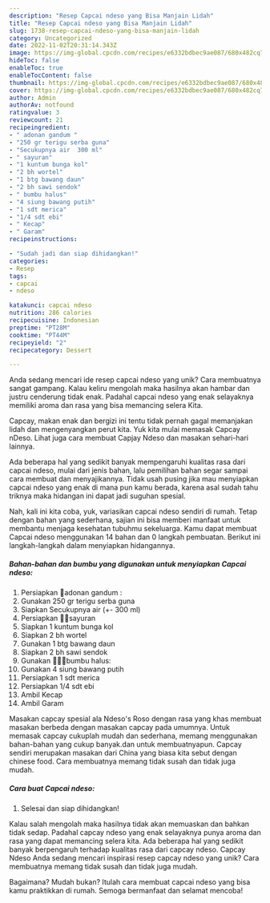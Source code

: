 ```yaml
---
description: "Resep Capcai ndeso yang Bisa Manjain Lidah"
title: "Resep Capcai ndeso yang Bisa Manjain Lidah"
slug: 1738-resep-capcai-ndeso-yang-bisa-manjain-lidah
category: Uncategorized
date: 2022-11-02T20:31:14.343Z
image: https://img-global.cpcdn.com/recipes/e6332bdbec9ae087/680x482cq70/capcai-ndeso-foto-resep-utama.jpg
hideToc: false
enableToc: true
enableTocContent: false
thumbnail: https://img-global.cpcdn.com/recipes/e6332bdbec9ae087/680x482cq70/capcai-ndeso-foto-resep-utama.jpg
cover: https://img-global.cpcdn.com/recipes/e6332bdbec9ae087/680x482cq70/capcai-ndeso-foto-resep-utama.jpg
author: Admin
authorAv: notfound
ratingvalue: 3
reviewcount: 21
recipeingredient:
- " adonan gandum "
- "250 gr terigu serba guna"
- "Secukupnya air  300 ml"
- " sayuran"
- "1 kuntum bunga kol"
- "2 bh wortel"
- "1 btg bawang daun"
- "2 bh sawi sendok"
- " bumbu halus"
- "4 siung bawang putih"
- "1 sdt merica"
- "1/4 sdt ebi"
- " Kecap"
- " Garam"
recipeinstructions:

- "Sudah jadi dan siap dihidangkan!"
categories:
- Resep
tags:
- capcai
- ndeso

katakunci: capcai ndeso 
nutrition: 286 calories
recipecuisine: Indonesian
preptime: "PT28M"
cooktime: "PT44M"
recipeyield: "2"
recipecategory: Dessert

---
```





Anda sedang mencari ide resep capcai ndeso yang unik? Cara membuatnya sangat gampang. Kalau keliru mengolah maka hasilnya akan hambar dan justru cenderung tidak enak. Padahal capcai ndeso yang enak selayaknya memiliki aroma dan rasa yang bisa memancing selera Kita.





Capcay, makan enak dan bergizi ini tentu tidak pernah gagal memanjakan lidah dan mengenyangkan perut kita. Yuk kita mulai memasak Capcay nDeso. Lihat juga cara membuat Capjay Ndeso dan masakan sehari-hari lainnya.

Ada beberapa hal yang sedikit banyak mempengaruhi kualitas rasa dari capcai ndeso, mulai dari jenis bahan, lalu pemilihan bahan segar sampai cara membuat dan menyajikannya. Tidak usah pusing jika mau menyiapkan capcai ndeso yang enak di mana pun kamu berada, karena asal sudah tahu triknya maka hidangan ini dapat jadi suguhan spesial.






Nah, kali ini kita coba, yuk, variasikan capcai ndeso sendiri di rumah. Tetap dengan bahan yang sederhana, sajian ini bisa memberi manfaat untuk membantu menjaga kesehatan tubuhmu sekeluarga. Kamu dapat membuat Capcai ndeso menggunakan 14 bahan dan 0 langkah pembuatan. Berikut ini langkah-langkah dalam menyiapkan hidangannya.

<!--inarticleads1-->

##### Bahan-bahan dan bumbu yang digunakan untuk menyiapkan Capcai ndeso:

1. Persiapkan  🍔adonan gandum :
1. Gunakan 250 gr terigu serba guna
1. Siapkan Secukupnya air (+- 300 ml)
1. Persiapkan  🍆🍆sayuran
1. Siapkan 1 kuntum bunga kol
1. Siapkan 2 bh wortel
1. Gunakan 1 btg bawang daun
1. Siapkan 2 bh sawi sendok
1. Gunakan  🍄🍄🍄bumbu halus:
1. Gunakan 4 siung bawang putih
1. Persiapkan 1 sdt merica
1. Persiapkan 1/4 sdt ebi
1. Ambil  Kecap
1. Ambil  Garam


Masakan capcay spesial ala Ndeso&#39;s Roso dengan rasa yang khas membuat masakan berbeda dengan masakan capcay pada umumnya. Untuk memasak capcay cukuplah mudah dan sederhana, memang menggunakan bahan-bahan yang cukup banyak.dan untuk membuatnyapun. Capcay sendiri merupakan masakan dari China yang biasa kita sebut dengan chinese food. Cara membuatnya memang tidak susah dan tidak juga mudah. 

<!--inarticleads2-->

##### Cara buat Capcai ndeso:


1. Selesai dan siap dihidangkan!

Kalau salah mengolah maka hasilnya tidak akan memuaskan dan bahkan tidak sedap. Padahal capcay ndeso yang enak selayaknya punya aroma dan rasa yang dapat memancing selera kita. Ada beberapa hal yang sedikit banyak berpengaruh terhadap kualitas rasa dari capcay ndeso. Capcay Ndeso Anda sedang mencari inspirasi resep capcay ndeso yang unik? Cara membuatnya memang tidak susah dan tidak juga mudah. 

Bagaimana? Mudah bukan? Itulah cara membuat capcai ndeso yang bisa kamu praktikkan di rumah. Semoga bermanfaat dan selamat mencoba!
